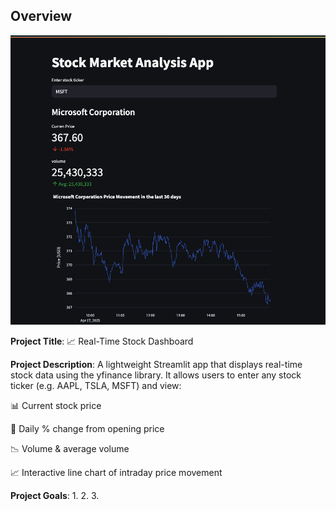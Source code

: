 ## Overview
![alt text](image.png)

**Project Title**: 📈 Real-Time Stock Dashboard

**Project Description**: A lightweight Streamlit app that displays real-time stock data using the yfinance library. It allows users to enter any stock ticker (e.g. AAPL, TSLA, MSFT) and view:

📊 Current stock price

🔁 Daily % change from opening price

📉 Volume & average volume

📈 Interactive line chart of intraday price movement

**Project Goals**:
1. 
2. 
3. 

